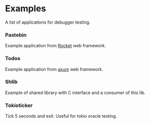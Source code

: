 # Examples

A list of applications for debugger testing. 

### Pastebin

Example application from [Rocket](https://github.com/SergioBenitez/Rocket) web framework.

### Todos

Example application from [axum](https://github.com/tokio-rs/axum) web framework.

### Shlib

Example of shared library with C interface and a consumer of this lib.

### Tokioticker

Tick 5 seconds and exit. Useful for tokio oracle testing.